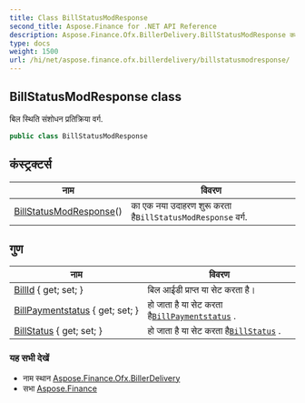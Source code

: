 ```yaml
---
title: Class BillStatusModResponse
second_title: Aspose.Finance for .NET API Reference
description: Aspose.Finance.Ofx.BillerDelivery.BillStatusModResponse कक्ष. बल स्थत संशधन प्रतक्रय वर्ग.
type: docs
weight: 1500
url: /hi/net/aspose.finance.ofx.billerdelivery/billstatusmodresponse/
---
```

## BillStatusModResponse class

बिल स्थिति संशोधन प्रतिक्रिया वर्ग.

```csharp
public class BillStatusModResponse
```

## कंस्ट्रक्टर्स

| नाम | विवरण |
| --- | --- |
| [BillStatusModResponse](billstatusmodresponse/)() | का एक नया उदाहरण शुरू करता है`BillStatusModResponse` वर्ग. |

## गुण

| नाम | विवरण |
| --- | --- |
| [BillId](../../aspose.finance.ofx.billerdelivery/billstatusmodresponse/billid/) { get; set; } | बिल आईडी प्राप्त या सेट करता है। |
| [BillPaymentstatus](../../aspose.finance.ofx.billerdelivery/billstatusmodresponse/billpaymentstatus/) { get; set; } | हो जाता है या सेट करता है[`BillPaymentstatus`](./billpaymentstatus/) . |
| [BillStatus](../../aspose.finance.ofx.billerdelivery/billstatusmodresponse/billstatus/) { get; set; } | हो जाता है या सेट करता है[`BillStatus`](./billstatus/) . |

### यह सभी देखें

* नाम स्थान [Aspose.Finance.Ofx.BillerDelivery](../../aspose.finance.ofx.billerdelivery/)
* सभा [Aspose.Finance](../../)


